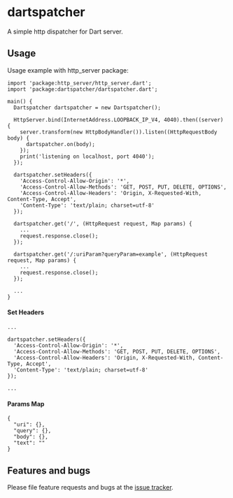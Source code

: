 # dartspatcher

A simple http dispatcher for Dart server.

## Usage

Usage example with http_server package:

    import 'package:http_server/http_server.dart';
    import 'package:dartspatcher/dartspatcher.dart';

    main() {
      Dartspatcher dartspatcher = new Dartspatcher();
      
      HttpServer.bind(InternetAddress.LOOPBACK_IP_V4, 4040).then((server) {
        server.transform(new HttpBodyHandler()).listen((HttpRequestBody body) {
          dartspatcher.on(body);
        });
        print('listening on localhost, port 4040');
      });
      
      dartspatcher.setHeaders({
        'Access-Control-Allow-Origin': '*',
        'Access-Control-Allow-Methods': 'GET, POST, PUT, DELETE, OPTIONS',
        'Access-Control-Allow-Headers': 'Origin, X-Requested-With, Content-Type, Accept',
        'Content-Type': 'text/plain; charset=utf-8'
      });
    
      dartspatcher.get('/', (HttpRequest request, Map params) {
        ...
        request.response.close();
      });
      
      dartspatcher.get('/:uriParam?queryParam=example', (HttpRequest request, Map params) {
        ...
        request.response.close();
      });
      
      ...
    }
    
#### Set Headers

    ...
    
    dartspatcher.setHeaders({
      'Access-Control-Allow-Origin': '*',
      'Access-Control-Allow-Methods': 'GET, POST, PUT, DELETE, OPTIONS',
      'Access-Control-Allow-Headers': 'Origin, X-Requested-With, Content-Type, Accept',
      'Content-Type': 'text/plain; charset=utf-8'
    });
    
    ...
    
#### Params Map

    {
      "uri": {},
      "query": {},
      "body": {},
      "text": ""
    }

## Features and bugs

Please file feature requests and bugs at the [issue tracker][tracker].

[tracker]: https://github.com/getdbjs/dartspatcher/issues
